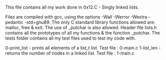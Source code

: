This file contains all my work done in 0x12.C - Singly linked lists.

Files are compiled with gcc, using the options -Wall -Werror -Wextra -pedantic -std=gnu89.
The only C standard library functions allowed are: malloc, free & exit. The use of _putchar is also allowed.
Header file lists.h contains all the prototypes of all my functions & the function _putchar.
The tests folder contains all my test files used to test my code with.

0-print_list - prints all elements of a list_t list. Test file : 0-main.c 
1-list_len - returns the number of nodes in a linked list. Test file : 1-main.c